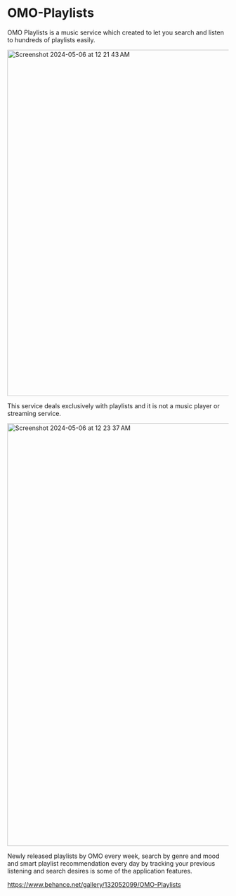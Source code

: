 # OMO-Playlists
OMO Playlists is a music service which created to let you search and listen to hundreds of playlists easily.

<img width="787" alt="Screenshot 2024-05-06 at 12 21 43 AM" src="https://github.com/Hamidhrf/OMO-Playlists/assets/147771244/10272c1a-5287-4a5e-9b2f-7c90c5f8747a">

This service deals exclusively with playlists and it is not a music player or streaming service.

<img width="961" alt="Screenshot 2024-05-06 at 12 23 37 AM" src="https://github.com/Hamidhrf/OMO-Playlists/assets/147771244/ca037562-8d36-45b4-ac3d-2ec1aa52f87f">


Newly released playlists by OMO every week, search by genre and mood and smart playlist recommendation every day by tracking your previous listening and search desires is some of the application features.

https://www.behance.net/gallery/132052099/OMO-Playlists
